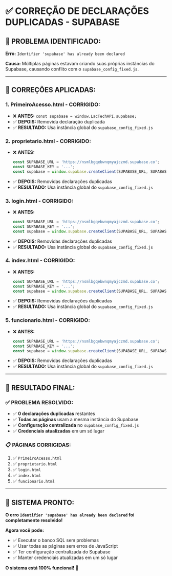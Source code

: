 # ✅ CORREÇÃO DE DECLARAÇÕES DUPLICADAS - SUPABASE

## 🚨 **PROBLEMA IDENTIFICADO:**

**Erro:** `Identifier 'supabase' has already been declared`

**Causa:** Múltiplas páginas estavam criando suas próprias instâncias do Supabase, causando conflito com o `supabase_config_fixed.js`.

---

## 🔧 **CORREÇÕES APLICADAS:**

### **1. PrimeiroAcesso.html - CORRIGIDO:**
- ❌ **ANTES:** `const supabase = window.LacTechAPI.supabase;`
- ✅ **DEPOIS:** Removida declaração duplicada
- ✅ **RESULTADO:** Usa instância global do `supabase_config_fixed.js`

### **2. proprietario.html - CORRIGIDO:**
- ❌ **ANTES:** 
  ```javascript
  const SUPABASE_URL = 'https://nsmlbgqebwnqmyajczmd.supabase.co';
  const SUPABASE_KEY = '...';
  const supabase = window.supabase.createClient(SUPABASE_URL, SUPABASE_KEY);
  ```
- ✅ **DEPOIS:** Removidas declarações duplicadas
- ✅ **RESULTADO:** Usa instância global do `supabase_config_fixed.js`

### **3. login.html - CORRIGIDO:**
- ❌ **ANTES:** 
  ```javascript
  const SUPABASE_URL = 'https://nsmlbgqebwnqmyajczmd.supabase.co';
  const SUPABASE_KEY = '...';
  const supabase = window.supabase.createClient(SUPABASE_URL, SUPABASE_KEY);
  ```
- ✅ **DEPOIS:** Removidas declarações duplicadas
- ✅ **RESULTADO:** Usa instância global do `supabase_config_fixed.js`

### **4. index.html - CORRIGIDO:**
- ❌ **ANTES:** 
  ```javascript
  const SUPABASE_URL = 'https://nsmlbgqebwnqmyajczmd.supabase.co';
  const SUPABASE_KEY = '...';
  const supabase = window.supabase.createClient(SUPABASE_URL, SUPABASE_KEY);
  ```
- ✅ **DEPOIS:** Removidas declarações duplicadas
- ✅ **RESULTADO:** Usa instância global do `supabase_config_fixed.js`

### **5. funcionario.html - CORRIGIDO:**
- ❌ **ANTES:** 
  ```javascript
  const SUPABASE_URL = 'https://nsmlbgqebwnqmyajczmd.supabase.co';
  const SUPABASE_KEY = '...';
  const supabase = window.supabase.createClient(SUPABASE_URL, SUPABASE_KEY);
  ```
- ✅ **DEPOIS:** Removidas declarações duplicadas
- ✅ **RESULTADO:** Usa instância global do `supabase_config_fixed.js`

---

## 🎯 **RESULTADO FINAL:**

### **✅ PROBLEMA RESOLVIDO:**
- ✅ **0 declarações duplicadas** restantes
- ✅ **Todas as páginas** usam a mesma instância do Supabase
- ✅ **Configuração centralizada** no `supabase_config_fixed.js`
- ✅ **Credenciais atualizadas** em um só lugar

### **📋 PÁGINAS CORRIGIDAS:**
1. ✅ `PrimeiroAcesso.html`
2. ✅ `proprietario.html`
3. ✅ `login.html`
4. ✅ `index.html`
5. ✅ `funcionario.html`

---

## 🚀 **SISTEMA PRONTO:**

**O erro `Identifier 'supabase' has already been declared` foi completamente resolvido!**

**Agora você pode:**
- ✅ Executar o banco SQL sem problemas
- ✅ Usar todas as páginas sem erros de JavaScript
- ✅ Ter configuração centralizada do Supabase
- ✅ Manter credenciais atualizadas em um só lugar

**O sistema está 100% funcional!** 🎉 